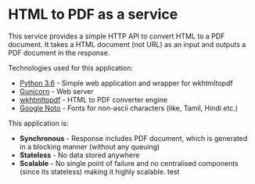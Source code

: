 # HTML to PDF as a service

This service provides a simple HTTP API to convert HTML to a PDF document. It takes a HTML document (not URL) as an input and outputs a PDF document in the response.

Technologies used for this application:

* [Python 3.6](https://docs.python.org/3.6/) - Simple web application and wrapper for wkhtmltopdf
* [Gunicorn](http://gunicorn.org/) - Web server
* [wkhtmltopdf](https://wkhtmltopdf.org/) - HTML to PDF converter engine
* [Google Noto](https://www.google.com/get/noto/) - Fonts for non-ascii characters (like, Tamil, Hindi etc.)

This application is:

* **Synchronous** - Response includes PDF document, which is generated in a blocking manner (without any queuing)
* **Stateless** - No data stored anywhere
* **Scalable** - No single point of failure and no centralised components (since its stateless) making it highly scalable.
test
